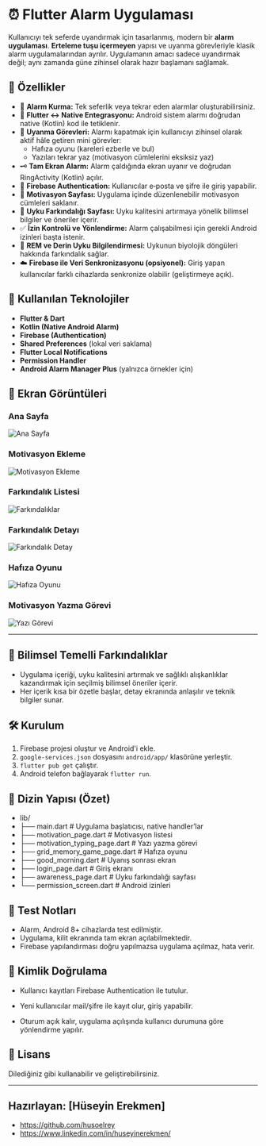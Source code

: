 # ⏰ Flutter Alarm Uygulaması
Kullanıcıyı tek seferde uyandırmak için tasarlanmış, modern bir **alarm uygulaması**. **Erteleme tuşu içermeyen** yapısı ve uyanma görevleriyle klasik alarm uygulamalarından ayrılır. Uygulamanın amacı sadece uyandırmak değil; aynı zamanda güne zihinsel olarak hazır başlamanı sağlamak.

## 🚀 Özellikler

- 🔔 **Alarm Kurma:** Tek seferlik veya tekrar eden alarmlar oluşturabilirsiniz.
- 📱 **Flutter ↔ Native Entegrasyonu:** Android sistem alarmı doğrudan native (Kotlin) kod ile tetiklenir.
- 🧠 **Uyanma Görevleri:** Alarmı kapatmak için kullanıcıyı zihinsel olarak aktif hâle getiren mini görevler:
    - Hafıza oyunu (kareleri ezberle ve bul)
    - Yazıları tekrar yaz (motivasyon cümlelerini eksiksiz yaz)
- 🗝️ **Tam Ekran Alarm:** Alarm çaldığında ekran uyanır ve doğrudan RingActivity (Kotlin) açılır.
- 🔐 **Firebase Authentication:** Kullanıcılar e‑posta ve şifre ile giriş yapabilir.
- 💭 **Motivasyon Sayfası:** Uygulama içinde düzenlenebilir motivasyon cümleleri saklanır.
- 🌙 **Uyku Farkındalığı Sayfası:** Uyku kalitesini artırmaya yönelik bilimsel bilgiler ve öneriler içerir.
- ✅ **İzin Kontrolü ve Yönlendirme:** Alarm çalışabilmesi için gerekli Android izinleri başta istenir.
- 🧠 **REM ve Derin Uyku Bilgilendirmesi:** Uykunun biyolojik döngüleri hakkında farkındalık sağlar.
- ☁️ **Firebase ile Veri Senkronizasyonu (opsiyonel):** Giriş yapan kullanıcılar farklı cihazlarda senkronize olabilir (geliştirmeye açık).

## 🔧 Kullanılan Teknolojiler

- **Flutter & Dart**
- **Kotlin (Native Android Alarm)**
- **Firebase (Authentication)**
- **Shared Preferences** (lokal veri saklama)
- **Flutter Local Notifications**
- **Permission Handler**
- **Android Alarm Manager Plus** (yalnızca örnekler için)

## 📲 Ekran Görüntüleri

### Ana Sayfa
![Ana Sayfa](screenshots/1_home.jpg)

### Motivasyon Ekleme
![Motivasyon Ekleme](screenshots/2_add_motivations.jpg)

### Farkındalık Listesi
![Farkındalıklar](screenshots/3_awarenesses.jpg)

### Farkındalık Detayı
![Farkındalık Detay](screenshots/4_awareness_details.jpg)

### Hafıza Oyunu
![Hafıza Oyunu](screenshots/5_memory_game.jpg)

### Motivasyon Yazma Görevi
![Yazı Görevi](screenshots/6_motivation_typing.jpg)

---
## 📌 Bilimsel Temelli Farkındalıklar
- Uygulama içeriği, uyku kalitesini artırmak ve sağlıklı alışkanlıklar kazandırmak için seçilmiş bilimsel öneriler içerir.
- Her içerik kısa bir özetle başlar, detay ekranında anlaşılır ve teknik bilgiler sunar.

## 🛠️ Kurulum

1. Firebase projesi oluştur ve Android'i ekle.
2. `google-services.json` dosyasını `android/app/` klasörüne yerleştir.
3. `flutter pub get` çalıştır.
4. Android telefon bağlayarak `flutter run`.

## 📁 Dizin Yapısı (Özet)
- lib/
- ├── main.dart                   # Uygulama başlatıcısı, native handler’lar
- ├── motivation_page.dart        # Motivasyon listesi
- ├── motivation_typing_page.dart # Yazı yazma görevi
- ├── grid_memory_game_page.dart  # Hafıza oyunu
- ├── good_morning.dart           # Uyanış sonrası ekran
- ├── login_page.dart             # Giriş ekranı
- ├── awareness_page.dart         # Uyku farkındalığı sayfası
- └── permission_screen.dart      # Android izinleri



## 🧪 Test Notları

- Alarm, Android 8+ cihazlarda test edilmiştir.
- Uygulama, kilit ekranında tam ekran açılabilmektedir.
- Firebase yapılandırması doğru yapılmazsa uygulama açılmaz, hata verir.

## 🔐 Kimlik Doğrulama
- Kullanıcı kayıtları Firebase Authentication ile tutulur.

- Yeni kullanıcılar mail/şifre ile kayıt olur, giriş yapabilir.

- Oturum açık kalır, uygulama açılışında kullanıcı durumuna göre yönlendirme yapılır.


## 📄 Lisans
Dilediğiniz gibi kullanabilir ve geliştirebilirsiniz.

---

## Hazırlayan: [Hüseyin Erekmen]
- https://github.com/husoelrey
- https://www.linkedin.com/in/huseyinerekmen/


